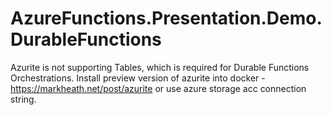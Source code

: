 # AzureFunctions.Presentation.Demo.DurableFunctions

Azurite is not supporting Tables, which is required for Durable Functions Orchestrations.
Install preview version of azurite into docker - https://markheath.net/post/azurite or use azure storage acc connection string.
